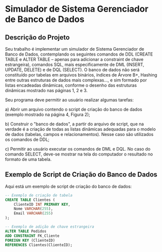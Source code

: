 # Simulador de Sistema Gerenciador de Banco de Dados

## Descrição do Projeto

Seu trabalho é implementar um simulador de Sistema Gerenciador de Banco de Dados, contemplando os seguintes comandos de DDL (CREATE TABLE e ALTER TABLE – apenas para adicionar a constraint de chave estrangeira), comandos SQL, mais especificamente de DML (INSERT, UPDATE, DELETE) e de DQL (SELECT). O banco de dados não será constituído por tabelas em arquivos binários, índices de Árvore B+, Hashing entre outras estruturas de dados mais complexas..., e sim formado por listas encadeadas dinâmicas, conforme o desenho das estruturas dinâmicas mostrado nas páginas 1, 2 e 3.

Seu programa deve permitir ao usuário realizar algumas tarefas:

a) Abrir um arquivo contendo o script de criação do banco de dados (exemplo mostrado na página 4, Figura 2);

b) Construir o "banco de dados", a partir do arquivo de script, que na verdade é a criação de todas as listas dinâmicas adequadas para o modelo de dados (tabelas, campos e relacionamentos). Nesse caso são utilizados os comandos de DDL;

c) Permitir ao usuário executar os comandos de DML e DQL. No caso do comando SELECT, deve-se mostrar na tela do computador o resultado no formato de uma tabela.

## Exemplo de Script de Criação do Banco de Dados

Aqui está um exemplo de script de criação do banco de dados:

```sql
-- Exemplo de criação de tabela
CREATE TABLE Clientes (
    ClienteID INT PRIMARY KEY,
    Nome VARCHAR(255),
    Email VARCHAR(255)
);

-- Exemplo de adição de chave estrangeira
ALTER TABLE Pedidos
ADD CONSTRAINT FK_Cliente
FOREIGN KEY (ClienteID)
REFERENCES Clientes(ClienteID);
